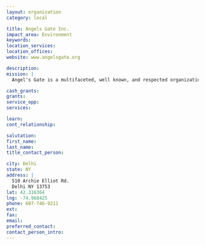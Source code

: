 ```yaml
---
layout: organization
category: local

title: Angels Gate Inc.
impact_area: Environment
keywords: 
location_services: 
location_offices: 
website: www.angelsgate.org

description: 
mission: |
  Angel's Gate is a multifaceted, well known, and respected organization which has provided guidance and inspiration to animal guardians and professionals in the field of hospice and care of animals with special needs.  It's purpose is to  work with physically challenged animals. In 2000 Angel's Gate became a wildlife rehabilitation center, as well. 

cash_grants: 
grants: 
service_opp: 
services: 

learn: 
cont_relationship: 

salutation: 
first_name: 
last_name: 
title_contact_person: 

city: Delhi
state: NY
address: |
  510 Archie Elliot Rd.  
  Delhi NY 13753
lat: 42.316364
lng: -74.968425
phone: 607-746-9211
ext: 
fax: 
email: 
preferred_contact: 
contact_person_intro: 
---
```


